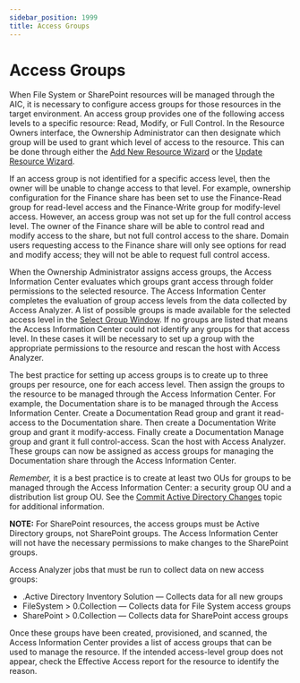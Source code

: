```yaml
---
sidebar_position: 1999
title: Access Groups
---
```


# Access Groups

When File System or SharePoint resources will be managed through the AIC, it is necessary to configure access groups for those resources in the target environment. An access group provides one of the following access levels to a specific resource: Read, Modify, or Full Control. In the Resource Owners interface, the Ownership Administrator can then designate which group will be used to grant which level of access to the resource. This can be done through either the [Add New Resource Wizard](Wizard/Add "Add New Resource Wizard") or the [Update Resource Wizard](Wizard/Update "Update Resource Wizard").

If an access group is not identified for a specific access level, then the owner will be unable to change access to that level. For example, ownership configuration for the Finance share has been set to use the Finance-Read group for read-level access and the Finance-Write group for modify-level access. However, an access group was not set up for the full control access level. The owner of the Finance share will be able to control read and modify access to the share, but not full control access to the share. Domain users requesting access to the Finance share will only see options for read and modify access; they will not be able to request full control access.

When the Ownership Administrator assigns access groups, the Access Information Center evaluates which groups grant access through folder permissions to the selected resource. The Access Information Center completes the evaluation of group access levels from the data collected by Access Analyzer. A list of possible groups is made available for the selected access level in the [Select Group Window](Window/SelectGroup "Select Group Window"). If no groups are listed that means the Access Information Center could not identify any groups for that access level. In these cases it will be necessary to set up a group with the appropriate permissions to the resource and rescan the host with Access Analyzer.

The best practice for setting up access groups is to create up to three groups per resource, one for each access level. Then assign the groups to the resource to be managed through the Access Information Center. For example, the Documentation share is to be managed through the Access Information Center. Create a Documentation Read group and grant it read-access to the Documentation share. Then create a Documentation Write group and grant it modify-access. Finally create a Documentation Manage group and grant it full control-access. Scan the host with Access Analyzer. These groups can now be assigned as access groups for managing the Documentation share through the Access Information Center.

*Remember,* it is a best practice is to create at least two OUs for groups to be managed through the Access Information Center: a security group OU and a distribution list group OU. See the [Commit Active Directory Changes](../Admin/AdditionalConfig/CommitChanges "Commit Active Directory Changes") topic for additional information.

**NOTE:** For SharePoint resources, the access groups must be Active Directory groups, not SharePoint groups. The Access Information Center will not have the necessary permissions to make changes to the SharePoint groups.

Access Analyzer jobs that must be run to collect data on new access groups:

* .Active Directory Inventory Solution — Collects data for all new groups
* FileSystem > 0.Collection — Collects data for File System access groups
* SharePoint > 0.Collection — Collects data for SharePoint access groups

Once these groups have been created, provisioned, and scanned, the Access Information Center provides a list of access groups that can be used to manage the resource. If the intended access-level group does not appear, check the Effective Access report for the resource to identify the reason.